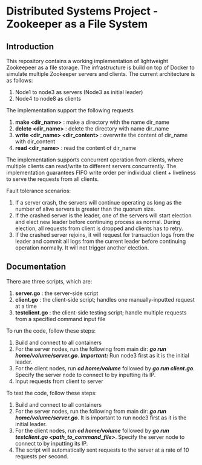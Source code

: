 
# Distributed Systems Project - Zookeeper as a File System

## Introduction
This repository contains a working implementation of lightweight Zookeepeer as a file storage. The infrastructure is build on top of Docker to simulate multiple Zookeeper servers and clients. The current architecture is as follows:
1. Node1 to node3 as servers (Node3 as initial leader)
2. Node4 to node8 as clients

The implementation support the following requests
1. **make <dir_name>**                  : make a directory with the name dir_name
2. **delete  <dir_name>**               : delete the directory with name dir_name
3. **write <dir_name> <dir_content>**   : overwrite the content of dir_name with dir_content 
4. **read <dir_name>**                  : read the content of dir_name

The implementation supports concurrent operation from clients, where multiple clients can read/write to different servers concurrently. The implementation guarantees FIFO write order per individual client + liveliness to serve the requests from all clients. 

Fault tolerance scenarios:
1. If a server crash, the servers will continue operating as long as the number of alive servers is greater than the quorum size. 
2. If the crashed server is the leader, one of the servers will start election and elect new leader before continuing process as normal. During election, all requests from client is dropped and clients has to retry.
3. If the crashed server rejoins, it will request for transaction logs from the leader and commit all logs from the current leader before continuing operation normally. It will not trigger another election.

## Documentation
There are three scripts, which are:
1. **server.go**        : the server-side script
2. **client.go**     : the client-side script; handles one manually-inputted request at a time
3. **testclient.go**   : the client-side testing script; handle multiple requests from a specified command input file

To run the code, follow these steps:
1. Build and connect to all containers
2. For the server nodes, run the following from main dir: ***go run home/volume/server.go***. ***Important:*** Run node3 first as it is the initial leader.
3. For the client nodes, run ***cd home/volume*** followed by ***go run client.go***. Specify the server node to connect to by inputting its IP.
4. Input requests from client to server

To test the code, follow these steps:
1. Build and connect to all containers
2. For the server nodes, run the following from main dir: ***go run home/volume/server.go***. It is important to run node3 first as it is the initial leader.
3. For the client nodes, run ***cd home/volume*** followed by ***go run testclient.go <path_to_command_file>***. Specify the server node to connect to by inputting its IP.
4. The script will automatically sent requests to the server at a rate of 10 requests per second.


